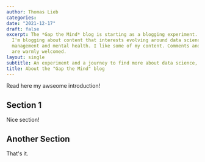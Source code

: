 ```yaml
---
author: Thomas Lieb
categories:
date: "2021-12-17"
draft: false
excerpt: The *Gap the Mind* blog is starting as a blogging experiment. 
  I'm blogging about content that interests evolving around data science (in a broad sense),
  management and mental health. I like some of my content. Comments and suggestions
  are warmly welcomed.
layout: single
subtitle: An experiment and a journey to find more about data science, management and mental health.
title: About the "Gap the Mind" blog
---
```


Read here my awseome introduction!

## Section 1

Nice section!

## Another Section

That's it.
